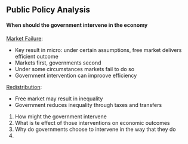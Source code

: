 ---
---

## Public Policy Analysis

#### When should the government intervene in the economy

[Market Failure](Market%20Failure.md):

* Key result in micro: under certain assumptions, free market delivers efficient outcome
* Markets first, governments second
* Under some circumstances markets fail to do so
* Government intervention can improove efficiency

[Redistribution](Redistribution.md):

* Free market may result in inequality
* Government reduces inequality through taxes and transfers

1. How might the government intervene
1. What is te effect of those interventions on economic outcomes
1. Why do governments choose to intervene in the way that they do
1. 
